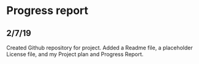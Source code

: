 Progress report
====
2/7/19
---
Created Github repository for project. Added a Readme file, a placeholder License file, and my Project plan and Progress Report.
